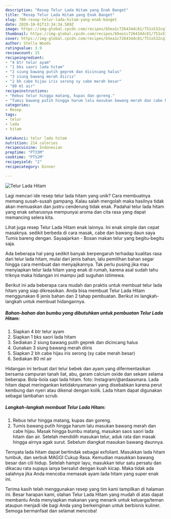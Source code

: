 ```yaml
---
description: "Resep Telur Lada Hitam yang Enak Banget"
title: "Resep Telur Lada Hitam yang Enak Banget"
slug: 780-resep-telur-lada-hitam-yang-enak-banget
date: 2020-10-01T13:34:34.589Z
image: https://img-global.cpcdn.com/recipes/b5ea1c726434dc81/751x532cq70/telur-lada-hitam-foto-resep-utama.jpg
thumbnail: https://img-global.cpcdn.com/recipes/b5ea1c726434dc81/751x532cq70/telur-lada-hitam-foto-resep-utama.jpg
cover: https://img-global.cpcdn.com/recipes/b5ea1c726434dc81/751x532cq70/telur-lada-hitam-foto-resep-utama.jpg
author: Stella Woods
ratingvalue: 3.9
reviewcount: 15
recipeingredient:
- "4 btr telur ayam"
- "1 bks saori lada hitam"
- "2 siung bawang putih geprek dan dicincang halus"
- "3 siung bawang merah diiris"
- "2 bh cabe hijau iris serong sy cabe merah besar"
- "80 ml air"
recipeinstructions:
- "Rebus telur hingga matang, kupas dan goreng."
- "Tumis bawang putih hingga harum lalu masukan bawang merah dan cabe hijau. Masak hingga bumbu matang, masukan saos saori lada hitam dan air. Setelah mendidih masukan telur, aduk rata dan masak hingga airnya agak surut. Sebelum diangkat masukan bawang daunnya."
categories:
- Resep
tags:
- telur
- lada
- hitam

katakunci: telur lada hitam 
nutrition: 214 calories
recipecuisine: Indonesian
preptime: "PT33M"
cooktime: "PT52M"
recipeyield: "2"
recipecategory: Dinner

---
```



![Telur Lada Hitam](https://img-global.cpcdn.com/recipes/b5ea1c726434dc81/751x532cq70/telur-lada-hitam-foto-resep-utama.jpg)

Lagi mencari ide resep telur lada hitam yang unik? Cara membuatnya memang susah-susah gampang. Kalau salah mengolah maka hasilnya tidak akan memuaskan dan justru cenderung tidak enak. Padahal telur lada hitam yang enak seharusnya mempunyai aroma dan cita rasa yang dapat memancing selera kita.

Lihat juga resep Telur Lada Hitam enak lainnya. Ini enak simple dan cepat masaknya. sedikit berbeda di cara masak, cabe dan bawang daun saya Tumis bareng dengan. Sayaajarkan - Bosan makan telur yang begitu-begitu saja.

Ada beberapa hal yang sedikit banyak berpengaruh terhadap kualitas rasa dari telur lada hitam, mulai dari jenis bahan, lalu pemilihan bahan segar hingga cara membuat dan menyajikannya. Tak perlu pusing jika mau menyiapkan telur lada hitam yang enak di rumah, karena asal sudah tahu triknya maka hidangan ini mampu jadi suguhan istimewa.


Berikut ini ada beberapa cara mudah dan praktis untuk membuat telur lada hitam yang siap dikreasikan. Anda bisa membuat Telur Lada Hitam menggunakan 6 jenis bahan dan 2 tahap pembuatan. Berikut ini langkah-langkah untuk membuat hidangannya.

<!--inarticleads1-->

##### Bahan-bahan dan bumbu yang dibutuhkan untuk pembuatan Telur Lada Hitam:

1. Siapkan 4 btr telur ayam
1. Siapkan 1 bks saori lada hitam
1. Sediakan 2 siung bawang putih geprek dan dicincang halus
1. Gunakan 3 siung bawang merah diiris
1. Siapkan 2 bh cabe hijau iris serong (sy cabe merah besar)
1. Sediakan 80 ml air


Hidangan ini terbuat dari telur bebek dan ayam yang difermentasikan bersama campuran tanah liat, abu, garam calcium oxide dan sekam selama beberapa. Bola-bola sapi lada hitam. foto: Instagram/@ardaasmara. Lada hitam dapat meringankan ketidaknyamanan yang disebabkan karena perut kembung dan nyeri atau dikenal dengan kolik. Lada hitam dapat digunakan sebagai tambahan scrub. 

<!--inarticleads2-->

##### Langkah-langkah membuat Telur Lada Hitam:

1. Rebus telur hingga matang, kupas dan goreng.
1. Tumis bawang putih hingga harum lalu masukan bawang merah dan cabe hijau. Masak hingga bumbu matang, masukan saos saori lada hitam dan air. Setelah mendidih masukan telur, aduk rata dan masak hingga airnya agak surut. Sebelum diangkat masukan bawang daunnya.


Ternyata lada hitam dapat bertindak sebagai exfoliant. Masukkan lada hitam tumbuk, dan serbuk MAGGI Cukup Rasa. Kemudian masukkan bawang besar dan cili hidup. Setelah hampir layu, masukkan telur satu persatu dan dikacau rata supaya ianya bersalut dengan kuah kicap. Maka tidak ada salahnya jika Anda mencoba memasak ayam lada hitam yang super enak ini. 

Terima kasih telah menggunakan resep yang tim kami tampilkan di halaman ini. Besar harapan kami, olahan Telur Lada Hitam yang mudah di atas dapat membantu Anda menyiapkan makanan yang menarik untuk keluarga/teman ataupun menjadi ide bagi Anda yang berkeinginan untuk berbisnis kuliner. Semoga bermanfaat dan selamat mencoba!
